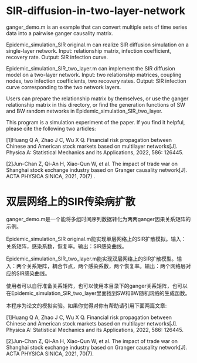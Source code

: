 # SIR-diffusion-in-two-layer-network

ganger_demo.m is an example that can convert multiple sets of time series data into a pairwise ganger causality matrix.

Epidemic_simulation_SIR original.m can realize SIR diffusion simulation on a single-layer network. Input: relationship matrix, infection coefficient, recovery rate. Output: SIR infection curve.

Epidemic_simulation_SIR_two_layer.m can implement the SIR diffusion model on a two-layer network. Input: two relationship matrices, coupling nodes, two infection coefficients, two recovery rates. Output: SIR infection curve corresponding to the two network layers.

Users can prepare the relationship matrix by themselves, or use the ganger relationship matrix in this directory, or find the generation functions of SW and BW random networks in Epidemic_simulation_SIR_two_layer.

This program is a simulation experiment of the paper. If you find it helpful, please cite the following two articles:

[1]Huang Q A, Zhao J C, Wu X Q. Financial risk propagation between Chinese and American stock markets based on multilayer networks[J]. Physica A: Statistical Mechanics and its Applications, 2022, 586: 126445.

[2]Jun-Chan Z, Qi-An H, Xiao-Qun W, et al. The impact of trade war on Shanghai stock exchange industry based on Granger causality network[J]. ACTA PHYSICA SINICA, 2021, 70(7) .

# 双层网络上的SIR传染病扩散

ganger_demo.m是一个能将多组时间序列数据转化为两两ganger因果关系矩阵的示例。

Epidemic_simulation_SIR original.m能实现单层网络上的SIR扩散模拟。输入：关系矩阵，感染系数，恢复率。输出：SIR感染曲线。

Epidemic_simulation_SIR_two_layer.m能实现双层网络上的SIR扩散模型。输入：两个关系矩阵，耦合节点，两个感染系数，两个恢复率。输出：两个网络层对应的SIR感染曲线。

使用者可以自行准备关系矩阵，也可以使用本目录下的ganger关系矩阵，也可以在Epidemic_simulation_SIR_two_layer里面找到SW和BW随机网络的生成函数。

本程序为论文的模拟实验。如果你觉得对你有帮助请引用下面两篇文章:

[1]Huang Q A, Zhao J C, Wu X Q. Financial risk propagation between Chinese and American stock markets based on multilayer networks[J]. Physica A: Statistical Mechanics and its Applications, 2022, 586: 126445.

[2]Jun-Chan Z, Qi-An H, Xiao-Qun W, et al. The impact of trade war on Shanghai stock exchange industry based on Granger causality network[J]. ACTA PHYSICA SINICA, 2021, 70(7).
